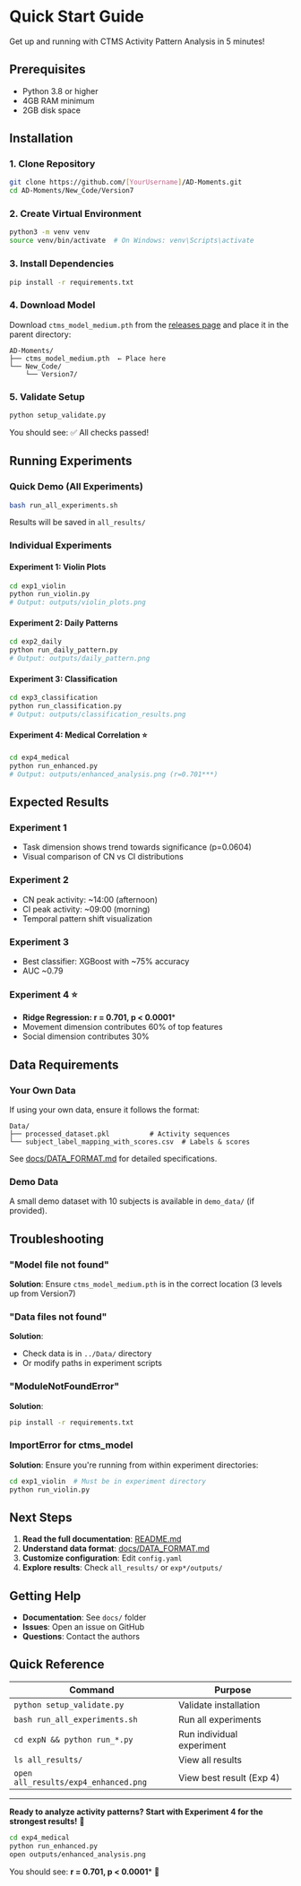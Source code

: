 # Quick Start Guide

Get up and running with CTMS Activity Pattern Analysis in 5 minutes!

## Prerequisites

- Python 3.8 or higher
- 4GB RAM minimum
- 2GB disk space

## Installation

### 1. Clone Repository
```bash
git clone https://github.com/[YourUsername]/AD-Moments.git
cd AD-Moments/New_Code/Version7
```

### 2. Create Virtual Environment
```bash
python3 -m venv venv
source venv/bin/activate  # On Windows: venv\Scripts\activate
```

### 3. Install Dependencies
```bash
pip install -r requirements.txt
```

### 4. Download Model
Download `ctms_model_medium.pth` from the [releases page](https://github.com/[YourUsername]/AD-Moments/releases) and place it in the parent directory:

```
AD-Moments/
├── ctms_model_medium.pth  ← Place here
└── New_Code/
    └── Version7/
```

### 5. Validate Setup
```bash
python setup_validate.py
```

You should see: ✅ All checks passed!

## Running Experiments

### Quick Demo (All Experiments)
```bash
bash run_all_experiments.sh
```

Results will be saved in `all_results/`

### Individual Experiments

#### Experiment 1: Violin Plots
```bash
cd exp1_violin
python run_violin.py
# Output: outputs/violin_plots.png
```

#### Experiment 2: Daily Patterns
```bash
cd exp2_daily  
python run_daily_pattern.py
# Output: outputs/daily_pattern.png
```

#### Experiment 3: Classification
```bash
cd exp3_classification
python run_classification.py
# Output: outputs/classification_results.png
```

#### Experiment 4: Medical Correlation ⭐
```bash
cd exp4_medical
python run_enhanced.py
# Output: outputs/enhanced_analysis.png (r=0.701***)
```

## Expected Results

### Experiment 1
- Task dimension shows trend towards significance (p=0.0604)
- Visual comparison of CN vs CI distributions

### Experiment 2
- CN peak activity: ~14:00 (afternoon)
- CI peak activity: ~09:00 (morning)
- Temporal pattern shift visualization

### Experiment 3
- Best classifier: XGBoost with ~75% accuracy
- AUC ~0.79

### Experiment 4 ⭐
- **Ridge Regression: r = 0.701, p < 0.0001***
- Movement dimension contributes 60% of top features
- Social dimension contributes 30%

## Data Requirements

### Your Own Data
If using your own data, ensure it follows the format:

```
Data/
├── processed_dataset.pkl          # Activity sequences
└── subject_label_mapping_with_scores.csv  # Labels & scores
```

See [docs/DATA_FORMAT.md](docs/DATA_FORMAT.md) for detailed specifications.

### Demo Data
A small demo dataset with 10 subjects is available in `demo_data/` (if provided).

## Troubleshooting

### "Model file not found"
**Solution**: Ensure `ctms_model_medium.pth` is in the correct location (3 levels up from Version7)

### "Data files not found"
**Solution**: 
- Check data is in `../Data/` directory
- Or modify paths in experiment scripts

### "ModuleNotFoundError"
**Solution**: 
```bash
pip install -r requirements.txt
```

### ImportError for ctms_model
**Solution**: Ensure you're running from within experiment directories:
```bash
cd exp1_violin  # Must be in experiment directory
python run_violin.py
```

## Next Steps

1. **Read the full documentation**: [README.md](README.md)
2. **Understand data format**: [docs/DATA_FORMAT.md](docs/DATA_FORMAT.md)
3. **Customize configuration**: Edit `config.yaml`
4. **Explore results**: Check `all_results/` or `exp*/outputs/`

## Getting Help

- **Documentation**: See `docs/` folder
- **Issues**: Open an issue on GitHub
- **Questions**: Contact the authors

## Quick Reference

| Command | Purpose |
|---------|---------|
| `python setup_validate.py` | Validate installation |
| `bash run_all_experiments.sh` | Run all experiments |
| `cd expN && python run_*.py` | Run individual experiment |
| `ls all_results/` | View all results |
| `open all_results/exp4_enhanced.png` | View best result (Exp 4) |

---

**Ready to analyze activity patterns? Start with Experiment 4 for the strongest results!** 🚀

```bash
cd exp4_medical
python run_enhanced.py
open outputs/enhanced_analysis.png
```

You should see: **r = 0.701, p < 0.0001*** 🎉
